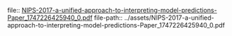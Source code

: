 file:: [NIPS-2017-a-unified-approach-to-interpreting-model-predictions-Paper_1747226425940_0.pdf](../assets/NIPS-2017-a-unified-approach-to-interpreting-model-predictions-Paper_1747226425940_0.pdf)
file-path:: ../assets/NIPS-2017-a-unified-approach-to-interpreting-model-predictions-Paper_1747226425940_0.pdf
